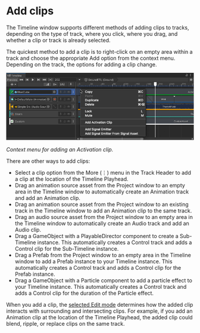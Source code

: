 # Add clips

The Timeline window supports different methods of adding clips to tracks, depending on the type of track, where you click, where you drag, and whether a clip or track is already selected.

The quickest method to add a clip is to right-click on an empty area within a track and choose the appropriate Add option from the context menu. Depending on the track, the options for adding a clip change.

![](images/tl-context-adding-act-clip.png)

_Context menu for adding an Activation clip._

There are other ways to add clips:

* Select a clip option from the More (⋮) menu in the Track Header to add a clip at the location of the Timeline Playhead.
* Drag an animation source asset from the Project window to an empty area in the Timeline window to automatically create an Animation track and add an Animation clip.
* Drag an animation source asset from the Project window to an existing track in the Timeline window to add an Animation clip to the same track.
* Drag an audio source asset from the Project window to an empty area in the Timeline window to automatically create an Audio track and add an Audio clip.
* Drag a GameObject with a PlayableDirector component to create a Sub-Timeline instance. This automatically creates a Control track and adds a Control clip for the Sub-Timeline instance.
* Drag a Prefab from the Project window to an empty area in the Timeline window to add a Prefab instance to your Timeline instance. This automatically creates a Control track and adds a Control clip for the Prefab instance.
* Drag a GameObject with a Particle component to add a particle effect to your Timeline instance. This automatically creates a Control track and adds a Control clip for the duration of the Particle effect.

When you add a clip, the [selected Edit mode](clip-overview.md) determines how the added clip interacts with surrounding and intersecting clips. For example, if you add an Animation clip at the location of the Timeline Playhead, the added clip could blend, ripple, or replace clips on the same track.
